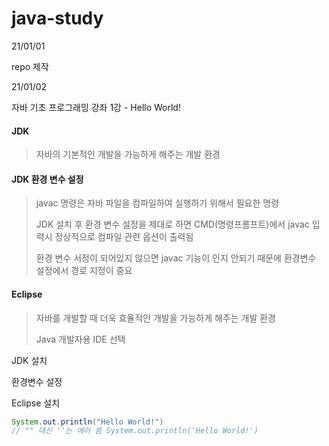 # java-study

21/01/01

repo 제작



21/01/02

자바 기초 프로그래밍 강좌 1강 - Hello World!

#### JDK

> 자바의 기본적인 개발을 가능하게 해주는 개발 환경



#### JDK 환경 변수 설정

> javac 명령은 자바 파일을 컴파일하여 실행하기 위해서 필요한 명령
>
> JDK 설치 후 환경 변수 설정을 제대로 하면 CMD(명령프롬프트)에서 javac 입력시 정상적으로 컴파일 관련 옵션이 출력됨
>
> 환경 변수 서정이 되어있지 않으면 javac 기능이 인지 안되기 때문에 환경변수 설정에서 경로 지정이 중요



#### Eclipse

> 자바를 개발할 때 더욱 효율적인 개발을 가능하게 해주는 개발 환경
>
> Java 개발자용 IDE 선택



JDK 설치

환경변수 설정

Eclipse 설치

```java
System.out.println("Hello World!")
// "" 대신 ''는 에러 뜸 System.out.println('Hello World!')
```



